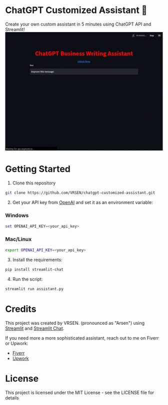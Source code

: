 # ChatGPT Customized Assistant 🤖
Create your own custom assistant in 5 minutes using ChatGPT API and Streamlit!  
![ChatGPT Customized Assistant](assets/chatgpt-customized-assistant-demo.gif)

# Getting Started
1. Clone this repository
```bash
git clone https://github.com/VRSEN/chatgpt-customized-assistant.git
```
2. Get your API key from [OpenAI](https://platform.openai.com/account/api-keys) and set it as an environment variable:
### Windows
```powershell
set OPENAI_API_KEY=<your_api_key>
```
### Mac/Linux
```bash
export OPENAI_API_KEY=<your_api_key>
``` 
3. Install the requirements:
```bash
pip install streamlit-chat 
```
4. Run the script:
```bash
streamlit run assistant.py
```

# Credits
This project was created by VRSEN. (pronounced as "Arsen") using [Streamlit](https://streamlit.io/) 
and [Streamlit Chat](https://github.com/AI-Yash/st-chat).

If you need more a more sophisticated assistant, reach out to me on Fiverr or Upwork:
- [Fiverr](https://www.fiverr.com/arseny9795)
- [Upwork](https://www.upwork.com/freelancers/~01214517c56834a591)

# License
This project is licensed under the MIT License - see the LICENSE file for details
